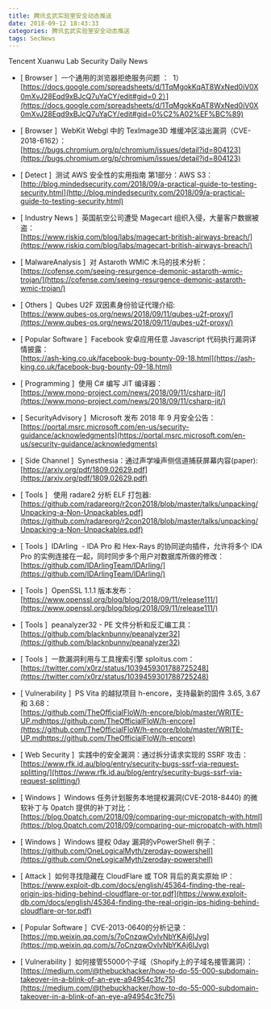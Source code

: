 ```yaml
---
title: 腾讯玄武实验室安全动态推送
date: 2018-09-12 18:43:33
categories: 腾讯玄武实验室安全动态推送
tags: SecNews
---
```


Tencent Xuanwu Lab Security Daily News  
* [ Browser ]  一个通用的浏览器拒绝服务问题 ：  1）  
[https://docs.google.com/spreadsheets/d/1TqMgokKqAT8WxNed0iV0X0mXvJ28Eqd9xBJcQ7uYaCY/edit#gid=0 2）](https://docs.google.com/spreadsheets/d/1TqMgokKqAT8WxNed0iV0X0mXvJ28Eqd9xBJcQ7uYaCY/edit#gid=0%C2%A02%EF%BC%89)  

* [ Browser ]  WebKit Webgl 中的 TexImage3D 堆缓冲区溢出漏洞（CVE-2018-6162）：   
[https://bugs.chromium.org/p/chromium/issues/detail?id=804123](https://bugs.chromium.org/p/chromium/issues/detail?id=804123)  

* [ Detect ]  测试 AWS 安全性的实用指南 第1部分：AWS S3：   
[http://blog.mindedsecurity.com/2018/09/a-practical-guide-to-testing-security.html](http://blog.mindedsecurity.com/2018/09/a-practical-guide-to-testing-security.html)  

* [ Industry News ]  英国航空公司遭受 Magecart 组织入侵，大量客户数据被盗：   
[https://www.riskiq.com/blog/labs/magecart-british-airways-breach/](https://www.riskiq.com/blog/labs/magecart-british-airways-breach/)  

* [ MalwareAnalysis ]  对 Astaroth WMIC 木马的技术分析：   
[https://cofense.com/seeing-resurgence-demonic-astaroth-wmic-trojan/](https://cofense.com/seeing-resurgence-demonic-astaroth-wmic-trojan/)  

* [ Others ]  Qubes U2F 双因素身份验证代理介绍:   
[https://www.qubes-os.org/news/2018/09/11/qubes-u2f-proxy/](https://www.qubes-os.org/news/2018/09/11/qubes-u2f-proxy/)  

* [ Popular Software ]  Facebook 安卓应用任意 Javascript 代码执行漏洞详情披露：   
[https://ash-king.co.uk/facebook-bug-bounty-09-18.html](https://ash-king.co.uk/facebook-bug-bounty-09-18.html)  

* [ Programming ]  使用 C# 编写 JIT 编译器：   
[https://www.mono-project.com/news/2018/09/11/csharp-jit/](https://www.mono-project.com/news/2018/09/11/csharp-jit/)  

* [ SecurityAdvisory ]  Microsoft 发布 2018 年 9 月安全公告：   
[https://portal.msrc.microsoft.com/en-us/security-guidance/acknowledgments](https://portal.msrc.microsoft.com/en-us/security-guidance/acknowledgments)  

* [ Side Channel ]  Synesthesia：通过声学噪声侧信道捕获屏幕内容(paper):   
[https://arxiv.org/pdf/1809.02629.pdf](https://arxiv.org/pdf/1809.02629.pdf)  

* [ Tools ]   使用 radare2 分析 ELF 打包器:   
[https://github.com/radareorg/r2con2018/blob/master/talks/unpacking/Unpacking-a-Non-Unpackables.pdf](https://github.com/radareorg/r2con2018/blob/master/talks/unpacking/Unpacking-a-Non-Unpackables.pdf)  

* [ Tools ]  IDArling  - IDA Pro 和 Hex-Rays 的协同逆向插件，允许将多个 IDA Pro 的实例连接在一起，同时同步多个用户对数据库所做的修改：   
[https://github.com/IDArlingTeam/IDArling/](https://github.com/IDArlingTeam/IDArling/)  

* [ Tools ]  OpenSSL 1.1.1 版本发布：   
[https://www.openssl.org/blog/blog/2018/09/11/release111/](https://www.openssl.org/blog/blog/2018/09/11/release111/)  

* [ Tools ]  peanalyzer32 - PE 文件分析和反汇编工具：   
[https://github.com/blacknbunny/peanalyzer32](https://github.com/blacknbunny/peanalyzer32)  

* [ Tools ]  一款漏洞利用与工具搜索引擎 sploitus.com：   
[https://twitter.com/x0rz/status/1039459301788725248](https://twitter.com/x0rz/status/1039459301788725248)  

* [ Vulnerability ]  PS Vita 的越狱项目 h-encore，支持最新的固件 3.65, 3.67 和 3.68：   
[https://github.com/TheOfficialFloW/h-encore/blob/master/WRITE-UP.mdhttps://github.com/TheOfficialFloW/h-encore](https://github.com/TheOfficialFloW/h-encore/blob/master/WRITE-UP.mdhttps://github.com/TheOfficialFloW/h-encore)  

* [ Web Security ]  实践中的安全漏洞：通过拆分请求实现的 SSRF 攻击：   
[https://www.rfk.id.au/blog/entry/security-bugs-ssrf-via-request-splitting/](https://www.rfk.id.au/blog/entry/security-bugs-ssrf-via-request-splitting/)  

* [ Windows ]  Windows 任务计划服务本地提权漏洞(CVE-2018-8440) 的微软补丁与 0patch 提供的补丁对比：   
[https://blog.0patch.com/2018/09/comparing-our-micropatch-with.html](https://blog.0patch.com/2018/09/comparing-our-micropatch-with.html)  

* [ Windows ]  Windows 提权 0day 漏洞的vPowerShell 例子：   
[https://github.com/OneLogicalMyth/zeroday-powershell](https://github.com/OneLogicalMyth/zeroday-powershell)  

* [ Attack ]  如何寻找隐藏在 CloudFlare 或 TOR 背后的真实原始 IP： 
[https://www.exploit-db.com/docs/english/45364-finding-the-real-origin-ips-hiding-behind-cloudflare-or-tor.pdf](https://www.exploit-db.com/docs/english/45364-finding-the-real-origin-ips-hiding-behind-cloudflare-or-tor.pdf)  

* [ Popular Software ]  CVE-2013-0640的分析记录： 
[https://mp.weixin.qq.com/s/7oCnzqwOvlvNbYKAj6IJvg](https://mp.weixin.qq.com/s/7oCnzqwOvlvNbYKAj6IJvg)  

* [ Vulnerability ]  如何接管55000个子域（Shopify上的子域名接管漏洞）： 
[https://medium.com/@thebuckhacker/how-to-do-55-000-subdomain-takeover-in-a-blink-of-an-eye-a94954c3fc75](https://medium.com/@thebuckhacker/how-to-do-55-000-subdomain-takeover-in-a-blink-of-an-eye-a94954c3fc75)  

